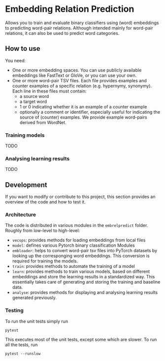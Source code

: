 # Embedding Relation Prediction
Allows you to train and evaluate binary classifiers using (word)
embeddings to predicting word-pair relations.  Although intended
mainly for word-pair relations, it can also be used to predict word
categories.

## How to use
You need:
 - One or more embedding spaces. You can use publicly available
   embeddings like FastText or GloVe, or you can use your own.
 - One or more word-pair TSV files. Each file provides examples and
   counter examples of a specific relation (e.g. hypernymy,
   synonymy). Each line in these files must contain:
   - a source word
   - a target word
   - 1 or 0 indicating whether it is an example of a counter example
   - optionally a comment or identifier, especially useful for
     indicating the source of (counter) examples.
   We provide example word-pairs derived from WordNet.

### Training models

TODO

### Analysing learning results

TODO

## Development

If you want to modify or contribute to this project, this section
provides an overview of the code and how to test it.

### Architecture

The code is distributed in various modules in the `embrelpredict`
folder. Roughly from low-level to high-level:

 * `vecops`: provides methods for loading embeddings from local files
 * `model`: defines various Pytorch binary classification Modules
 * `embloader`: helps to convert word-pair tsv files into PyTorch
   datasets by looking up the corresponging word embeddings. This
   conversion is required for training the models.
 * `train`: provides methods to automate the training of a model
 * `learn`: provides methods to train various models, based on
   different embeddings and store the learning results in a
   standardized way. This essentially takes care of generating and
   storing the training and baseline data.
 * `analyse`: provides methods for displaying and analysing learning
   results generated previously.
 

### Testing
To run the unit tests simply run

    pytest
    
This executes most of the unit tests, except some which are slower. To run all the tests, run 

    pytest --runslow
    
